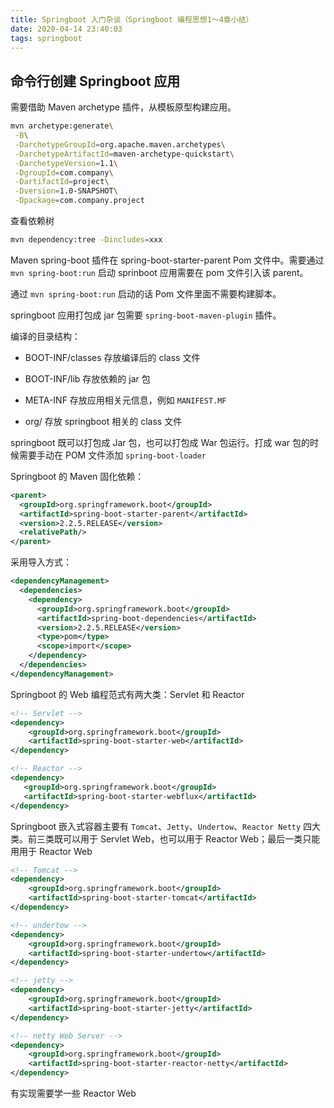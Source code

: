 ```yaml
---
title: Springboot 入门杂谈（Springboot 编程思想1～4章小结）
date: 2020-04-14 23:40:03
tags: springboot 
---
```



## 命令行创建 Springboot 应用

需要借助 Maven archetype 插件，从模板原型构建应用。

<!--more-->

```bash
mvn archetype:generate\
 -B\
 -DarchetypeGroupId=org.apache.maven.archetypes\
 -DarchetypeArtifactId=maven-archetype-quickstart\
 -DarchetypeVersion=1.1\
 -DgroupId=com.company\
 -DartifactId=project\
 -Dversion=1.0-SNAPSHOT\
 -Dpackage=com.company.project
```

查看依赖树

```bash
mvn dependency:tree -Dincludes=xxx
```

Maven spring-boot 插件在 spring-boot-starter-parent Pom 文件中。需要通过 `mvn spring-boot:run` 启动 sprinboot 应用需要在 pom 文件引入该 parent。

通过 `mvn spring-boot:run` 启动的话 Pom 文件里面不需要构建脚本。

springboot 应用打包成 jar 包需要 `spring-boot-maven-plugin` 插件。

编译的目录结构：

+ BOOT-INF/classes 存放编译后的 class 文件

+ BOOT-INF/lib 存放依赖的 jar 包

+ META-INF 存放应用相关元信息，例如 `MANIFEST.MF`

+ org/ 存放 springboot 相关的 class 文件

springboot 既可以打包成 Jar 包，也可以打包成 War 包运行。打成 war 包的时候需要手动在 POM 文件添加 `spring-boot-loader`

Springboot 的 Maven 固化依赖：
```xml
<parent>
  <groupId>org.springframework.boot</groupId>
  <artifactId>spring-boot-starter-parent</artifactId>
  <version>2.2.5.RELEASE</version>
  <relativePath/>
</parent>
```

采用导入方式：
```xml
<dependencyManagement>
  <dependencies>
    <dependency>
      <groupId>org.springframework.boot</groupId>
      <artifactId>spring-boot-dependencies</artifactId>
      <version>2.2.5.RELEASE</version>
      <type>pom</type>
      <scope>import</scope>
    </dependency>
  </dependencies>
</dependencyManagement>
```

Springboot 的 Web 编程范式有两大类：Servlet 和 Reactor

```xml
<!-- Servlet -->
<dependency>
    <groupId>org.springframework.boot</groupId>
    <artifactId>spring-boot-starter-web</artifactId>
</dependency>

<!-- Reactor -->
<dependency>
   <groupId>org.springframework.boot</groupId>
   <artifactId>spring-boot-starter-webflux</artifactId>
</dependency>

```

Springboot 嵌入式容器主要有 `Tomcat`、`Jetty`、`Undertow`、`Reactor Netty` 四大类。前三类既可以用于 Servlet Web，也可以用于 Reactor Web；最后一类只能用用于 Reactor Web

```xml
<!-- Tomcat -->
<dependency>
    <groupId>org.springframework.boot</groupId>
    <artifactId>spring-boot-starter-tomcat</artifactId>
</dependency>

<!-- undertow -->
<dependency>
    <groupId>org.springframework.boot</groupId>
    <artifactId>spring-boot-starter-undertow</artifactId>
</dependency>

<!-- jetty -->
<dependency>
    <groupId>org.springframework.boot</groupId>
    <artifactId>spring-boot-starter-jetty</artifactId>
</dependency>

<!-- netty Web Server -->
<dependency>
    <groupId>org.springframework.boot</groupId>
    <artifactId>spring-boot-starter-reactor-netty</artifactId>
</dependency>
```

有实现需要学一些 Reactor Web
